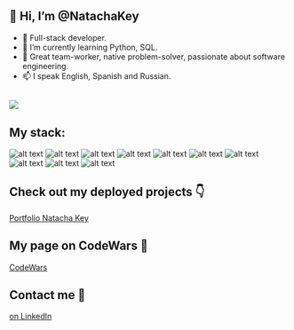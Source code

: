 ## 👋 Hi, I’m @NatachaKey

- 👀 Full-stack developer.
- 🌱 I’m currently learning Python, SQL.
- 💞️ Great team-worker, native problem-solver, passionate about software engineering.
- 📫 I speak English, Spanish and Russian.

## [![](https://visitcount.itsvg.in/api?id=NatachaKey&label=My%20GitHub%20guests&color=11&icon=7&pretty=true)](https://visitcount.itsvg.in)

## My stack:
![alt text](https://img.shields.io/badge/Node.js-43853D?style=for-the-badge&logo=node.js&logoColor=white)
![alt text](https://img.shields.io/badge/Express.js-404D59?style=for-the-badge)
![alt text](https://img.shields.io/badge/MongoDB-4EA94B?style=for-the-badge&logo=mongodb&logoColor=white)
![alt text](https://img.shields.io/badge/React-20232A?style=for-the-badge&logo=react&logoColor=61DAFB)
![alt text](https://img.shields.io/badge/JavaScript-F7DF1E?style=for-the-badge&logo=javascript&logoColor=black)
![alt text](https://img.shields.io/badge/HTML-239120?style=for-the-badge&logo=html5&logoColor=white)
![alt text](https://img.shields.io/badge/CSS-239120?&style=for-the-badge&logo=css3&logoColor=white)
![alt text](https://img.shields.io/badge/Bootstrap-563D7C?style=for-the-badge&logo=bootstrap&logoColor=white)
![alt text](https://img.shields.io/badge/mocha.js-323330?style=for-the-badge&logo=mocha&logoColor=Brown)
![alt text](https://img.shields.io/badge/chai.js-323330?style=for-the-badge&logo=chai&logoColor=red)

## Check out my deployed projects 👇
[Portfolio Natacha Key](https://portfolio-natacha-key.glitch.me/)

## My page on CodeWars 🥊
[CodeWars](https://www.codewars.com/users/natachacodes)

## Contact me 📩

[on LinkedIn](https://www.linkedin.com/in/natalia-klyueva-997362109/)

<!---
NatachaKey/NatachaKey is a ✨ special ✨ repository because its `README.md` (this file) appears on your GitHub profile.
You can click the Preview link to take a look at your changes.
--->
